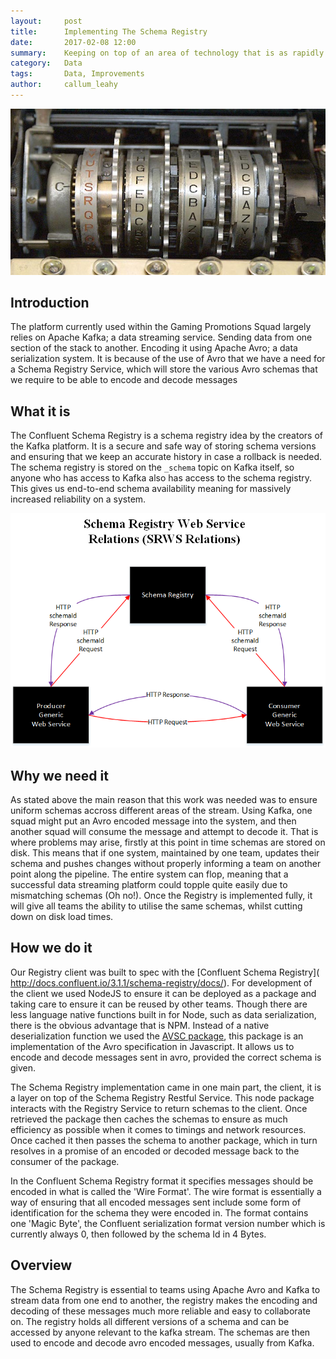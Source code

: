 ```yaml
---
layout:     post
title:      Implementing The Schema Registry
date:       2017-02-08 12:00
summary:    Keeping on top of an area of technology that is as rapidly moving as the big data ecosystem is hard.  Our data tribe share some of their resources for keeping up to date.
category:   Data
tags:       Data, Improvements
author:     callum_leahy
---
```


![Enigma Machine](/images/enigma.jpg)

## Introduction

The platform currently used within the Gaming Promotions Squad largely relies on Apache Kafka; a data streaming service. Sending data from one section of the stack to another. Encoding it using Apache Avro; a data serialization system. It is because of the use of Avro that we have a need for a Schema Registry Service, which will store the various Avro schemas that we require to be able to encode and decode messages

## What it is

The Confluent Schema Registry is a schema registry idea by the creators of the Kafka platform. It is a secure and safe way of storing schema versions and ensuring that we keep an accurate history in case a rollback is needed. The schema registry is stored on the `_schema` topic on Kafka itself, so anyone who has access to Kafka also has access to the schema registry. This gives us end-to-end schema availability meaning for massively increased reliability on a system.


![Provides end-to-end Schemas](/images/schemas-end-to-end.jpg)

## Why we need it

As stated above the main reason that this work was needed was to ensure uniform schemas accross different areas of the stream. Using Kafka, one squad might put an Avro encoded message into the system, and then another squad will consume the message and attempt to decode it. That is where problems may arise, firstly at this point in time schemas are stored on disk. This means that if one system,  maintained by one team, updates their schema and pushes changes without properly informing a team on another point along the pipeline. The entire system can flop, meaning that a successful data streaming platform could topple quite easily due to mismatching schemas (Oh no!). Once the Registry is implemented fully, it will give all teams the ability to utilise the same schemas, whilst cutting down on disk load times.

## How we do it

Our Registry client was built to spec with the [Confluent Schema Registry]( 
http://docs.confluent.io/3.1.1/schema-registry/docs/). For development of the client we used NodeJS to ensure it can be deployed as a package and taking care to ensure it can be reused by other teams. Though there are less language native functions built in for Node, such as data serialization, there is the obvious advantage that is NPM. Instead of a native deserialization function we used the [AVSC package](https://github.com/mtth/avsc), this package is an implementation of the Avro specification in Javascript. It allows us to encode and decode messages sent in avro, provided the correct schema is given.

The Schema Registry implementation came in one main part, the client, it is a layer on top of the Schema Registry Restful Service. This node package interacts with the Registry Service to return schemas to the client. Once retrieved the package then caches the schemas to ensure as much efficiency as possible when it comes to timings and network resources. Once cached it then passes the schema to another package, which in turn resolves in a promise of an encoded or decoded message back to the consumer of the package.

In the Confluent Schema Registry format it specifies messages should be encoded in what is called the 'Wire Format'. The wire format is essentially a way of ensuring that all encoded messages sent include some form of identification for the schema they were encoded in. The format contains one 'Magic Byte', the Confluent serialization format version number which is currently always 0, then followed by the schema Id in 4 Bytes.

## Overview

The Schema Registry is essential to teams using Apache Avro and Kafka to stream data from one end to another, the registry makes the encoding and decoding of these messages much more reliable and easy to collaborate on. The registry holds all different versions of a schema and can be accessed by anyone relevant to the kafka stream. The schemas are then used to encode and decode avro encoded messages, usually from Kafka.
